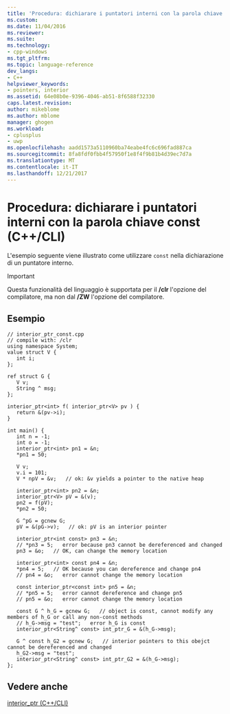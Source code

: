 ```yaml
---
title: 'Procedura: dichiarare i puntatori interni con la parola chiave const (C + + CLI) | Documenti Microsoft'
ms.custom: 
ms.date: 11/04/2016
ms.reviewer: 
ms.suite: 
ms.technology:
- cpp-windows
ms.tgt_pltfrm: 
ms.topic: language-reference
dev_langs:
- C++
helpviewer_keywords:
- pointers, interior
ms.assetid: 64e08b0e-9396-4046-ab51-8f6588f32330
caps.latest.revision: 
author: mikeblome
ms.author: mblome
manager: ghogen
ms.workload:
- cplusplus
- uwp
ms.openlocfilehash: aadd1573a5110960ba74eabe4fc6c696fad887ca
ms.sourcegitcommit: 8fa8fdf0fbb4f57950f1e8f4f9b81b4d39ec7d7a
ms.translationtype: MT
ms.contentlocale: it-IT
ms.lasthandoff: 12/21/2017
---
```

# <a name="how-to-declare-interior-pointers-with-the-const-keyword-ccli"></a>Procedura: dichiarare i puntatori interni con la parola chiave const (C++/CLI)
L'esempio seguente viene illustrato come utilizzare `const` nella dichiarazione di un puntatore interno.  
  
> [!IMPORTANT]
>  Questa funzionalità del linguaggio è supportata per il **/clr** l'opzione del compilatore, ma non dal **/ZW** l'opzione del compilatore.  
  
## <a name="example"></a>Esempio  
  
```  
// interior_ptr_const.cpp  
// compile with: /clr  
using namespace System;  
value struct V {   
   int i;  
};  
  
ref struct G {  
   V v;  
   String ^ msg;  
};  
  
interior_ptr<int> f( interior_ptr<V> pv ) {   
   return &(pv->i);   
}  
  
int main() {  
   int n = -1;  
   int o = -1;  
   interior_ptr<int> pn1 = &n;  
   *pn1 = 50;  
  
   V v;  
   v.i = 101;  
   V * npV = &v;   // ok: &v yields a pointer to the native heap  
  
   interior_ptr<int> pn2 = &n;  
   interior_ptr<V> pV = &(v);  
   pn2 = f(pV);  
   *pn2 = 50;  
  
   G ^pG = gcnew G;  
   pV = &(pG->v);   // ok: pV is an interior pointer  
  
   interior_ptr<int const> pn3 = &n;  
   // *pn3 = 5;   error because pn3 cannot be dereferenced and changed  
   pn3 = &o;   // OK, can change the memory location  
  
   interior_ptr<int> const pn4 = &n;     
   *pn4 = 5;   // OK because you can dereference and change pn4  
   // pn4 = &o;   error cannot change the memory location  
  
   const interior_ptr<const int> pn5 = &n;  
   // *pn5 = 5;   error cannot dereference and change pn5  
   // pn5 = &o;   error cannot change the memory location  
  
   const G ^ h_G = gcnew G;   // object is const, cannot modify any members of h_G or call any non-const methods  
   // h_G->msg = "test";   error h_G is const  
   interior_ptr<String^ const> int_ptr_G = &(h_G->msg);  
  
   G ^ const h_G2 = gcnew G;   // interior pointers to this obejct cannot be dereferenced and changed  
   h_G2->msg = "test";  
   interior_ptr<String^ const> int_ptr_G2 = &(h_G->msg);  
};  
```  
  
## <a name="see-also"></a>Vedere anche  
 [interior_ptr (C++/CLI)](../windows/interior-ptr-cpp-cli.md)